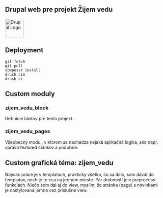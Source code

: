 ## Drupal web pre projekt Žijem vedu

<img alt="Drupal Logo" src="https://www.drupal.org/files/Wordmark_blue_RGB.png" height="60px">

## Deployment

```
git fetch
git pull
composer install
drush cim
drush cr
```

## Custom moduly

### zijem_vedu_block
Definície blokov pre tento projekt.

### zijem_vedu_pages
Všeobecný modul, v ktorom sa nachádza nejaká aplikačná logika, ako napr. správa featured článkov a podobne.

## Custom grafická téma: zijem_vedu
Najviac práce je v templatoch, prakticky všetko, čo sa dalo, som dával do templatov, nech je to cca na jednom mieste. Pár drobností je v preprocess funkciách.
Niečo som dal aj do view, myslím, že stránka (page) s novinkami je naštýlovaná jemne cez príslušné view.
